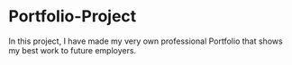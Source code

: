 # Portfolio-Project
In this project, I have made my very own professional Portfolio that shows my best work to future employers.
